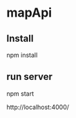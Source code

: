 # mapApi

<h2>Install</h2>

npm install


<h2>run server</h2>

npm start

http://localhost:4000/



